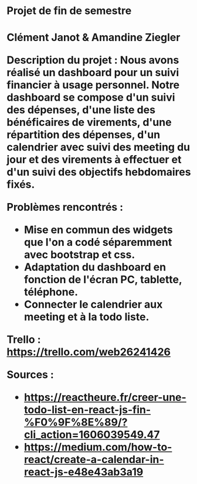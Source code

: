 <h1><b>Projet de fin de semestre</b><h1/>

Clément Janot & Amandine Ziegler

Description du projet : 
Nous avons réalisé un dashboard pour un suivi financier à usage personnel. 
Notre dashboard se compose d'un suivi des dépenses, d'une liste des bénéficaires de virements, d'une répartition des dépenses, d'un calendrier avec suivi des meeting du jour et des virements à effectuer et d'un suivi des objectifs hebdomaires fixés. 

Problèmes rencontrés : 
- Mise en commun des widgets que l'on a codé séparemment avec bootstrap et css. 
- Adaptation du dashboard en fonction de l'écran PC, tablette, téléphone. 
- Connecter le calendrier aux meeting et à la todo liste.

Trello : https://trello.com/web26241426

Sources : 
- https://reactheure.fr/creer-une-todo-list-en-react-js-fin-%F0%9F%8E%89/?cli_action=1606039549.47 
- https://medium.com/how-to-react/create-a-calendar-in-react-js-e48e43ab3a19 
